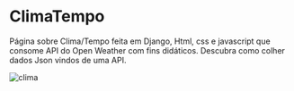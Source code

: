 # ClimaTempo
 Página sobre Clima/Tempo feita em Django, Html, css e javascript que consome API do Open Weather com fins didáticos.
 Descubra como colher dados Json vindos de uma API.
 
![clima](https://user-images.githubusercontent.com/115194365/205598728-fc627346-a2b7-46f8-93ea-7b28d4135301.jpg)
